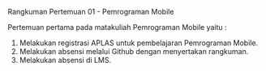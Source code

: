 Rangkuman Pertemuan 01 - Pemrograman Mobile

Pertemuan pertama pada matakuliah Pemrograman Mobile yaitu :
1. Melakukan registrasi APLAS untuk pembelajaran Pemrograman Mobile.
2. Melakukan absensi melalui Github dengan menyertakan rangkuman.
3. Melakukan absensi di LMS.

